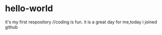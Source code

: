 # hello-world
it's my first respository
//coding is fun. it is a great day for me,today i joined github
